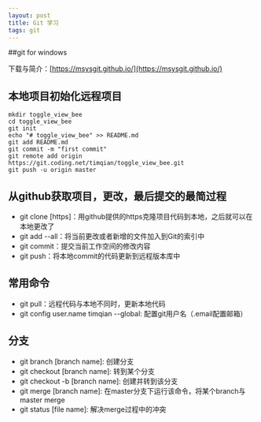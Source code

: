 ```yaml
---
layout: post
title: Git 学习
tags: git
---
```



##git for windows

下载与简介：[https://msysgit.github.io/](https://msysgit.github.io/)

## 本地项目初始化远程项目

    mkdir toggle_view_bee
    cd toggle_view_bee
    git init
    echo "# toggle_view_bee" >> README.md
    git add README.md
    git commit -m "first commit"
    git remote add origin https://git.coding.net/timqian/toggle_view_bee.git
    git push -u origin master

## 从github获取项目，更改，最后提交的最简过程

- git clone [https]：用github提供的https克隆项目代码到本地，之后就可以在本地更改了
- git add --all：将当前更改或者新增的文件加入到Git的索引中
- git commit：提交当前工作空间的修改内容
- git push：将本地commit的代码更新到远程版本库中

## 常用命令

- git pull：远程代码与本地不同时，更新本地代码
- git config user.name timqian --global: 配置git用户名（.email配置邮箱）

## 分支

- git branch [branch name]: 创建分支
- git checkout [branch name]: 转到某个分支
- git checkout -b [branch name]: 创建并转到该分支
- git merge [branch name]: 在master分支下运行该命令，将某个branch与master merge
- git status [file name]: 解决merge过程中的冲突